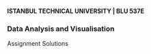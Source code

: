 #### ISTANBUL TECHNICAL UNIVERSITY | BLU 537E
### Data Analysis and Visualisation
Assignment Solutions 
